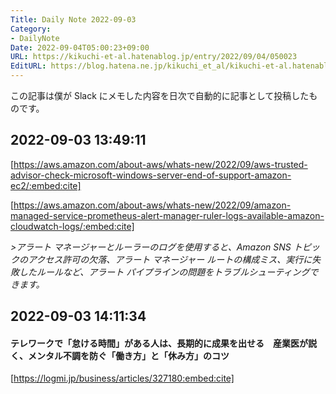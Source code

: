 ```yaml
---
Title: Daily Note 2022-09-03
Category:
- DailyNote
Date: 2022-09-04T05:00:23+09:00
URL: https://kikuchi-et-al.hatenablog.jp/entry/2022/09/04/050023
EditURL: https://blog.hatena.ne.jp/kikuchi_et_al/kikuchi-et-al.hatenablog.jp/atom/entry/4207112889914720660
---
```


この記事は僕が Slack にメモした内容を日次で自動的に記事として投稿したものです。

## 2022-09-03 13:49:11


[https://aws.amazon.com/about-aws/whats-new/2022/09/aws-trusted-advisor-check-microsoft-windows-server-end-of-support-amazon-ec2/:embed:cite]



[https://aws.amazon.com/about-aws/whats-new/2022/09/amazon-managed-service-prometheus-alert-manager-ruler-logs-available-amazon-cloudwatch-logs/:embed:cite]


_>アラート マネージャーとルーラーのログを使用すると、Amazon SNS トピックのアクセス許可の欠落、アラート マネージャー ルートの構成ミス、実行に失敗したルールなど、アラート パイプラインの問題をトラブルシューティングできます。_

## 2022-09-03 14:11:34


#### テレワークで「怠ける時間」がある人は、長期的に成果を出せる　産業医が説く、メンタル不調を防ぐ「働き方」と「休み方」のコツ


[https://logmi.jp/business/articles/327180:embed:cite]



